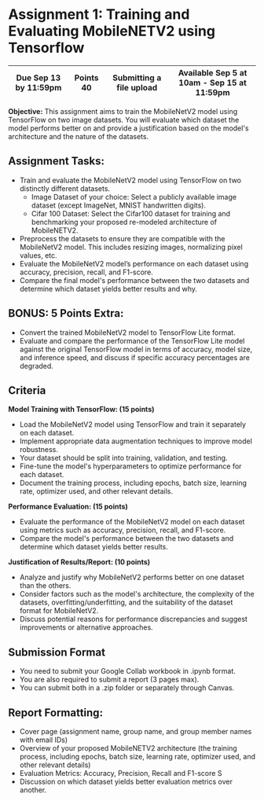 # Assignment 1: Training and Evaluating MobileNETV2 using Tensorflow

| Due Sep 13 by 11:59pm | Points 40 | Submitting a file upload | Available Sep 5 at 10am - Sep 15 at 11:59pm |
| --------------------- | --------- | ------------------------ | ------------------------------------------- |

**Objective:** This assignment aims to train the MobileNetV2 model using TensorFlow on two image datasets. You will evaluate which dataset the model performs better on and provide a justification based on the model's architecture and the nature of the datasets.

## Assignment Tasks:

- Train and evaluate the MobileNetV2 model using TensorFlow on two distinctly different datasets.
  - Image Dataset of your choice: Select a publicly available image dataset (except ImageNet, MNIST handwritten digits).
  - Cifar 100 Dataset: Select the Cifar100 dataset for training and benchmarking your proposed re-modeled architecture of MobileNETV2.
- Preprocess the datasets to ensure they are compatible with the MobileNetV2 model. This includes resizing images, normalizing pixel values, etc.
- Evaluate the MobileNetV2 model’s performance on each dataset using accuracy, precision, recall, and F1-score.
- Compare the final model's performance between the two datasets and determine which dataset yields better results and why.

## BONUS: 5 Points Extra:

- Convert the trained MobileNetV2 model to TensorFlow Lite format.
- Evaluate and compare the performance of the TensorFlow Lite model against the original TensorFlow model in terms of accuracy, model size, and inference speed, and discuss if specific accuracy percentages are degraded.

## Criteria

**Model Training with TensorFlow: (15 points)**

- Load the MobileNetV2 model using TensorFlow and train it separately on each dataset.
- Implement appropriate data augmentation techniques to improve model robustness.
- Your dataset should be split into training, validation, and testing.
- Fine-tune the model's hyperparameters to optimize performance for each dataset.
- Document the training process, including epochs, batch size, learning rate, optimizer used, and other relevant details.
  
**Performance Evaluation: (15 points)**

- Evaluate the performance of the MobileNetV2 model on each dataset using metrics such as accuracy, precision, recall, and F1-score.
- Compare the model's performance between the two datasets and determine which dataset yields better results.

**Justification of Results/Report: (10 points)**

- Analyze and justify why MobileNetV2 performs better on one dataset than the others.
- Consider factors such as the model's architecture, the complexity of the datasets, overfitting/underfitting, and the suitability of the dataset format for MobileNetV2.
- Discuss potential reasons for performance discrepancies and suggest improvements or alternative approaches.

## Submission Format

- You need to submit your Google Collab workbook in .ipynb format.
- You are also required to submit a report (3 pages max).
- You can submit both in a .zip folder or separately through Canvas.

## Report Formatting:

- Cover page (assignment name, group name, and group member names with email IDs)
- Overview of your proposed MobileNETV2 architecture (the training process, including epochs, batch size, learning rate, optimizer used, and other relevant details)
- Evaluation Metrics: Accuracy, Precision, Recall and F1-score S
- Discussion on which dataset yields better evaluation metrics over another.





